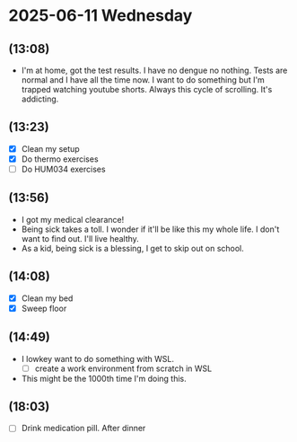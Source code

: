 
# 2025-06-11 Wednesday

## (13:08)

* I'm at home, got the test results. I have no dengue
  no nothing. Tests are normal and I have all the time
  now. I want to do something but I'm trapped watching
  youtube shorts. Always this cycle of scrolling. It's
  addicting.

## (13:23)

* [x] Clean my setup
* [x] Do thermo exercises
* [ ] Do HUM034 exercises

## (13:56)

* I got my medical clearance!
* Being sick takes a toll. I wonder if it'll be like this
  my whole life. I don't want to find out. I'll live healthy.
* As a kid, being sick is a blessing, I get to skip out on
  school.

## (14:08)

* [x] Clean my bed
* [x] Sweep floor

## (14:49)

* I lowkey want to do something with WSL.
  * [ ] create a work environment from scratch in WSL
* This might be the 1000th time I'm doing this.

## (18:03)

* [ ] Drink medication pill. After dinner

